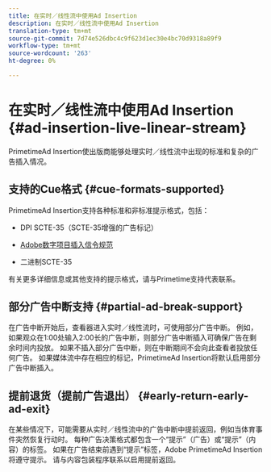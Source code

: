 ```yaml
---
title: 在实时／线性流中使用Ad Insertion
description: 在实时／线性流中使用Ad Insertion
translation-type: tm+mt
source-git-commit: 7d74e526dbc4c9f623d1ec30e4bc70d9318a89f9
workflow-type: tm+mt
source-wordcount: '263'
ht-degree: 0%

---
```



# 在实时／线性流中使用Ad Insertion {#ad-insertion-live-linear-stream}

PrimetimeAd Insertion使出版商能够处理实时／线性流中出现的标准和复杂的广告插入情况。

## 支持的Cue格式 {#cue-formats-supported}

PrimetimeAd Insertion支持各种标准和非标准提示格式，包括：

* DPI SCTE-35（SCTE-35增强的广告标记）

* [Adobe数字项目插入信令规范](https://www.adobe.com/content/dam/acom/en/devnet/primetime/PrimetimeDigitalProgramInsertionSignalingSpecification.pdf)

* 二进制SCTE-35

有关更多详细信息或其他支持的提示格式，请与Primetime支持代表联系。

## 部分广告中断支持 {#partial-ad-break-support}

在广告中断开始后，查看器进入实时／线性流时，可使用部分广告中断。  例如，如果观众在1:00处输入2:00长的广告中断，则部分广告中断插入可确保广告在剩余时间内投放。 如果不插入部分广告中断，则在中断期间不会向此查看者投放任何广告。 如果媒体流中存在相应的标记，PrimetimeAd Insertion将默认启用部分广告中断插入。

## 提前退货（提前广告退出） {#early-return-early-ad-exit}

在某些情况下，可能需要从实时／线性流中的广告中断中提前返回，例如当体育事件突然恢复行动时。 每种广告决策格式都包含一个“提示”（广告）或“提示”（内容）的标签。 如果在广告结束前遇到“提示”标签，Adobe PrimetimeAd Insertion将遵守提示。 请与内容包装程序联系以启用提前返回。
